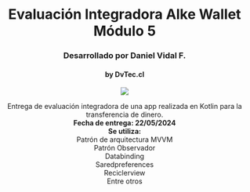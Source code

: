 <h1 align="center"> Evaluación Integradora Alke Wallet Módulo 5 </h1>
<h3 align="center"> Desarrollado por Daniel Vidal F. </h3>
<h4 align="center"> by DvTec.cl </h4>
<p align="center"> <img src="https://img.shields.io/badge/STATUS-EN%20DESAROLLO-green"> </p>
<p align="center"> Entrega de evaluación integradora de una app realizada en Kotlin para la transferencia de dinero. <br>
<b>Fecha de entrega: 22/05/2024</b><br> 
<b>Se utiliza: </b><br> 
  Patrón de arquitectura MVVM<br>
  Patrón Observador<br>
  Databinding<br>
  Saredpreferences<br>
  Reciclerview<br>
  Entre otros <br>
</p>
